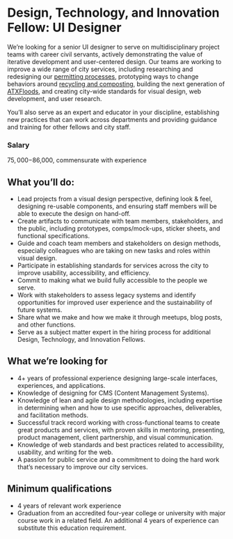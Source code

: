 # Design, Technology, and Innovation Fellow: UI Designer
We’re looking for a senior UI designer to serve on multidisciplinary project teams with career civil servants, actively demonstrating the value of iterative development and user-centered design. Our teams are working to improve a wide range of city services, including researching and redesigning our [permitting processes](http://www.austintexas.gov/department/development-services), prototyping ways to change behaviors around [recycling and composting](http://www.austintexas.gov/department/austin-resource-recovery), building the next generation of [ATXFloods](https://www.atxfloods.com/), and creating city-wide standards for visual design, web development, and user research.

You’ll also serve as an expert and educator in your discipline, establishing new practices that can work across departments and providing guidance and training for other fellows and city staff.

### Salary
$75,000-$86,000, commensurate with experience

## What you’ll do:
-   Lead projects from a visual design perspective, defining look & feel, designing re-usable components, and ensuring staff members will be able to execute the design on hand-off.    
-   Create artifacts to communicate with team members, stakeholders, and the public, including prototypes, comps/mock-ups, sticker sheets, and functional specifications.    
-   Guide and coach team members and stakeholders on design methods, especially colleagues who are taking on new tasks and roles within visual design.    
-   Participate in establishing standards for services across the city to improve usability, accessibility, and efficiency.    
-   Commit to making what we build fully accessible to the people we serve.    
-   Work with stakeholders to assess legacy systems and identify opportunities for improved user experience and the sustainability of future systems.    
-   Share what we make and how we make it through meetups, blog posts, and other functions.    
-   Serve as a subject matter expert in the hiring process for additional Design, Technology, and Innovation Fellows.

## What we’re looking for
-   4+ years of professional experience designing large-scale interfaces, experiences, and applications.    
-   Knowledge of designing for CMS (Content Management Systems).    
-   Knowledge of lean and agile design methodologies, including expertise in determining when and how to use specific approaches, deliverables, and facilitation methods.    
-   Successful track record working with cross-functional teams to create great products and services, with proven skills in mentoring, presenting, product management, client partnership, and visual communication.    
-   Knowledge of web standards and best practices related to accessibility, usability, and writing for the web.    
-   A passion for public service and a commitment to doing the hard work that’s necessary to improve our city services.

## Minimum qualifications
-   4 years of relevant work experience    
-   Graduation from an accredited four-year college or university with major course work in a related field. An additional 4 years of experience can substitute this education requirement.
